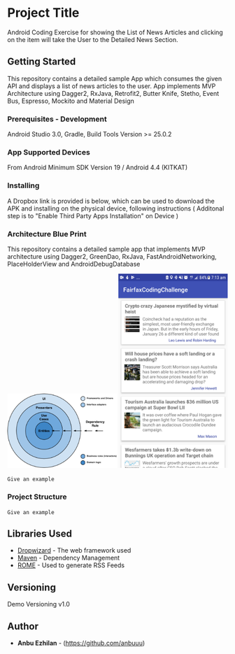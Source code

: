 # Project Title

Android Coding Exercise for showing the List of News Articles and clicking on the item will take the User to the Detailed News Section.

## Getting Started

This repository contains a detailed sample App which consumes the given API and displays a list of news articles to the user. App implements MVP Architecture using Dagger2, RxJava, Retrofit2, Butter Knife, Stetho, Event Bus, Espresso, Mockito and Material Design

### Prerequisites - Development

Android Studio 3.0, Gradle, Build Tools Version >= 25.0.2

### App Supported Devices

From Android Minimum SDK Version 19 / Android 4.4 (KITKAT)

### Installing

A Dropbox link is provided is below, which can be used to download the APK and installing on the physical device, following instructions ( Additonal step is to "Enable Third Party Apps Installation" on Device )



### Architecture Blue Print

This repository contains a detailed sample app that implements MVP architecture using Dagger2, GreenDao, RxJava, FastAndroidNetworking, PlaceHolderView and AndroidDebugDatabase
<p align="center">
  
  
  <img src="https://github.com/anbuuu/fairfaxpictures/blob/master/Clean%20Architecture%20Bob.png" width="250">
  <img src="https://github.com/anbuuu/fairfaxpictures/blob/master/App%20Landing%20Page.png" width="250">
 
</p>


```
Give an example
```

### Project Structure


```
Give an example
```



## Libraries Used

* [Dropwizard](http://www.dropwizard.io/1.0.2/docs/) - The web framework used
* [Maven](https://maven.apache.org/) - Dependency Management
* [ROME](https://rometools.github.io/rome/) - Used to generate RSS Feeds




## Versioning

Demo Versioning v1.0

## Author

* **Anbu Ezhilan** - (https://github.com/anbuuu)

